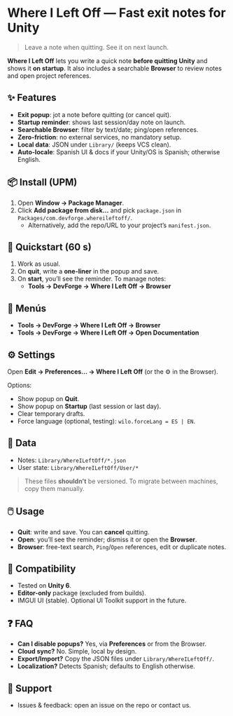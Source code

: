 # Where I Left Off — Fast exit notes for Unity

> Leave a note when quitting. See it on next launch.

**Where I Left Off** lets you write a quick note **before quitting Unity** and shows it **on startup**. It also includes a searchable **Browser** to review notes and open project references.

## ✨ Features
- **Exit popup**: jot a note before quitting (or cancel quit).
- **Startup reminder**: shows last session/day note on launch.
- **Searchable Browser**: filter by text/date; ping/open references.
- **Zero-friction**: no external services, no mandatory setup.
- **Local data**: JSON under `Library/` (keeps VCS clean).
- **Auto-locale**: Spanish UI & docs if your Unity/OS is Spanish; otherwise English.

## 📦 Install (UPM)
1. Open **Window → Package Manager**.
2. Click **Add package from disk…** and pick `package.json` in `Packages/com.devforge.whereileftoff/`.
   - Alternatively, add the repo/URL to your project’s `manifest.json`.

## 🚀 Quickstart (60 s)
1. Work as usual.
2. On **quit**, write a **one-liner** in the popup and save.
3. On **start**, you’ll see the reminder. To manage notes:
   - **Tools → DevForge → Where I Left Off → Browser**

## 🧭 Menús
- **Tools → DevForge → Where I Left Off → Browser**
- **Tools → DevForge → Where I Left Off → Open Documentation**

## ⚙️ Settings
Open **Edit → Preferences… → Where I Left Off** (or the ⚙️ in the Browser).

Options:
- Show popup on **Quit**.
- Show popup on **Startup** (last session or last day).
- Clear temporary drafts.
- Force language (optional, testing): `wilo.forceLang = ES | EN`.

## 📁 Data
- Notes: `Library/WhereILeftOff/*.json`
- User state: `Library/WhereILeftOff/User/*`

> These files **shouldn’t** be versioned. To migrate between machines, copy them manually.

## 🖱️ Usage
- **Quit**: write and save. You can **cancel** quitting.
- **Open**: you’ll see the reminder; dismiss it or open the **Browser**.
- **Browser**: free-text search, `Ping`/`Open` references, edit or duplicate notes.

## 🧪 Compatibility
- Tested on **Unity 6**.
- **Editor-only** package (excluded from builds).
- IMGUI UI (stable). Optional UI Toolkit support in the future.

## ❓ FAQ
- **Can I disable popups?** Yes, via **Preferences** or from the Browser.
- **Cloud sync?** No. Simple, local by design.
- **Export/Import?** Copy the JSON files under `Library/WhereILeftOff/`.
- **Localization?** Detects Spanish; defaults to English otherwise.

## 💬 Support
- Issues & feedback: open an issue on the repo or contact us.
